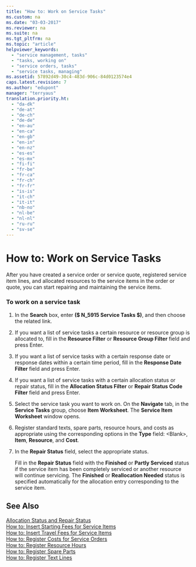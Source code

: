 ```yaml
---
title: "How to: Work on Service Tasks"
ms.custom: na
ms.date: "03-03-2017"
ms.reviewer: na
ms.suite: na
ms.tgt_pltfrm: na
ms.topic: "article"
helpviewer_keywords: 
  - "service management, tasks"
  - "tasks, working on"
  - "service orders, tasks"
  - "service tasks, managing"
ms.assetid: 57892d49-30c4-483d-906c-84d0123574e4
caps.latest.revision: 7
ms.author: "edupont"
manager: "terryaus"
translation.priority.ht: 
  - "da-dk"
  - "de-at"
  - "de-ch"
  - "de-de"
  - "en-au"
  - "en-ca"
  - "en-gb"
  - "en-in"
  - "en-nz"
  - "es-es"
  - "es-mx"
  - "fi-fi"
  - "fr-be"
  - "fr-ca"
  - "fr-ch"
  - "fr-fr"
  - "is-is"
  - "it-ch"
  - "it-it"
  - "nb-no"
  - "nl-be"
  - "nl-nl"
  - "ru-ru"
  - "sv-se"
---
```

# How to: Work on Service Tasks
After you have created a service order or service quote, registered service item lines, and allocated resources to the service items in the order or quote, you can start repairing and maintaining the service items.  
  
### To work on a service task  
  
1.  In the **Search** box, enter **\($ N\_5915 Service Tasks $\)**, and then choose the related link.  
  
2.  If you want a list of service tasks a certain resource or resource group is allocated to, fill in the **Resource Filter** or **Resource Group Filter** field and press Enter.  
  
3.  If you want a list of service tasks with a certain response date or response dates within a certain time period, fill in the **Response Date Filter** field and press Enter.  
  
4.  If you want a list of service tasks with a certain allocation status or repair status, fill in the **Allocation Status Filter** or **Repair Status Code Filter** field and press Enter.  
  
5.  Select the service task you want to work on. On the **Navigate** tab, in the **Service Tasks** group, choose **Item Worksheet**. The **Service Item Worksheet** window opens.  
  
6.  Register standard texts, spare parts, resource hours, and costs as appropriate using the corresponding options in the **Type** field:  \<Blank\>, **Item**, **Resource**, and **Cost**.  
  
7.  In the **Repair Status** field, select the appropriate status.  
  
     Fill in the **Repair Status** field with the **Finished** or **Partly Serviced** status if the service item has been completely serviced or another resource will continue servicing. The **Finished** or **Reallocation Needed** status is specified automatically for the allocation entry corresponding to the service item.  
  
## See Also  
 [Allocation Status and Repair Status](../Service/allocation-status-and-repair-status.md)   
 [How to: Insert Starting Fees for Service Items](../Service/how-to-insert-starting-fees-for-service-items.md)   
 [How to: Insert Travel Fees for Service Items](../Service/how-to-insert-travel-fees-for-service-items.md)   
 [How to: Register Costs for Service Orders](../Service/how-to-register-costs-for-service-orders.md)   
 [How to: Register Resource Hours](../Service/how-to-register-resource-hours.md)   
 [How to: Register Spare Parts](../Service/how-to-register-spare-parts.md)   
 [How to: Register Text Lines](../Service/how-to-register-text-lines.md)